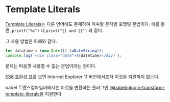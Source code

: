 # Template Literals

[Template Literals](https://developer.mozilla.org/ko/docs/Web/JavaScript/Reference/Template_literals)는 다른 언어에도 존재하여 익숙할 문자열 포맷팅 문법이다. 예를 들면, `printf("%s")` 나  `print("{} and {}")` 과 같다.

그 사용 방법은 아래와 같다.

```javascript
let datatime = (new Date()).toDateString();
console.log(`<div class="date">${datetime}</div>`);
```

문제는 마음껏 사용할 수 없는 문법이라는 점이다.

[ES6 호환성 표](https://kangax.github.io/compat-table/es6/)를 보면 Internet Explorer 11 버전에서조차 이것을 지원하지 않는다. 

babel 트랜스컴파일러에서는 이것을 변환하는 플러그인 [@babel/plugin-transform-template-literals](https://babeljs.io/docs/en/babel-plugin-transform-template-literals)을 지원한다.

